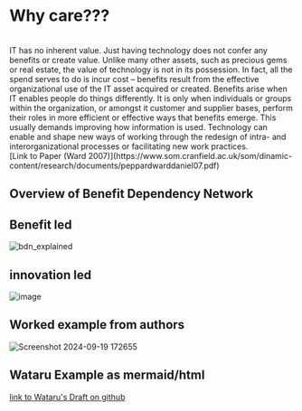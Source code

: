 # **Why care???**
<br>
IT has no inherent value. 
Just having technology does not confer any benefits or create value. Unlike many other assets, such as precious gems or real estate, the value of technology is not in its possession. In fact, all the spend serves to do is incur cost – benefits result from the effective organizational use of the IT asset acquired or created. Benefits arise when IT enables people do things differently. It is only when individuals or groups within the organization, or amongst it customer and supplier bases, perform their roles in more efficient or effective ways that benefits emerge.
This usually demands improving how information is used. Technology can enable and shape new ways of working through the redesign of intra- and interorganizational processes or facilitating new work practices. 

<br>
[Link to Paper (Ward 2007)](https://www.som.cranfield.ac.uk/som/dinamic-content/research/documents/peppardwarddaniel07.pdf)

<br>

**Overview of Benefit Dependency Network**
<br>
---

**Benefit led**
<br>
---
![bdn_explained](https://github.com/user-attachments/assets/fc981acb-1a2b-4e63-9f3c-2084bfc98a1e)

**innovation led**
<br>
---
![image](https://github.com/user-attachments/assets/c582fa36-f2d7-4e9b-a6b8-ab501de42803)


**Worked example from authors**
<br>
---
![Screenshot 2024-09-19 172655](https://github.com/user-attachments/assets/d3ef433c-fece-413f-a2c3-cec95aa37f65)

**Wataru Example as mermaid/html**
<br>
---
[link to Wataru's Draft on github](https://wutansmash.github.io/bdn)
